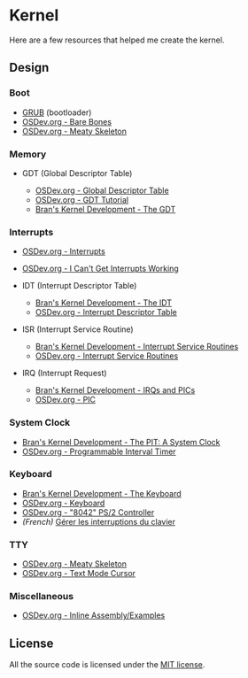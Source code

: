 # Kernel

Here are a few resources that helped me create the kernel.

## Design

### Boot

- [GRUB](https://www.gnu.org/software/grub/) (bootloader)
- [OSDev.org - Bare Bones](http://wiki.osdev.org/Bare_Bones)
- [OSDev.org - Meaty Skeleton](http://wiki.osdev.org/Meaty_Skeleton)

### Memory

- GDT (Global Descriptor Table)

   - [OSDev.org - Global Descriptor Table](http://wiki.osdev.org/Global_Descriptor_Table)
   - [OSDev.org - GDT Tutorial](http://wiki.osdev.org/GDT_Tutorial)
   - [Bran's Kernel Development - The GDT](http://www.osdever.net/bkerndev/Docs/gdt.htm)

### Interrupts

- [OSDev.org - Interrupts](http://wiki.osdev.org/Interrupts)
- [OSDev.org - I Can't Get Interrupts Working](http://wiki.osdev.org/I_Can't_Get_Interrupts_Working)

- IDT (Interrupt Descriptor Table)

   - [Bran's Kernel Development - The IDT](http://www.osdever.net/bkerndev/Docs/idt.htm)
   - [OSDev.org - Interrupt Descriptor Table](http://wiki.osdev.org/Interrupt_Descriptor_Table)

- ISR (Interrupt Service Routine)

   - [Bran's Kernel Development - Interrupt Service Routines](http://www.osdever.net/bkerndev/Docs/isrs.htm)
   - [OSDev.org - Interrupt Service Routines](http://wiki.osdev.org/Interrupt_Service_Routines)

- IRQ (Interrupt Request)

   - [Bran's Kernel Development - IRQs and PICs](http://www.osdever.net/bkerndev/Docs/irqs.htm)
   - [OSDev.org - PIC](http://wiki.osdev.org/PIC)

### System Clock

- [Bran's Kernel Development - The PIT: A System Clock](http://www.osdever.net/bkerndev/Docs/pit.htm)
- [OSDev.org - Programmable Interval Timer](http://wiki.osdev.org/PIT)

### Keyboard

- [Bran's Kernel Development - The Keyboard](http://www.osdever.net/bkerndev/Docs/keyboard.htm)
- [OSDev.org - Keyboard](http://wiki.osdev.org/Keyboard)
- [OSDev.org - "8042" PS/2 Controller](http://wiki.osdev.org/%228042%22_PS/2_Controller)
- *(French)* [Gérer les interruptions du clavier](http://a.michelizza.free.fr/pmwiki.php?n=TutoOS.Kbd)

### TTY

- [OSDev.org - Meaty Skeleton](http://wiki.osdev.org/Meaty_Skeleton)
- [OSDev.org - Text Mode Cursor](http://wiki.osdev.org/Text_Mode_Cursor)

### Miscellaneous

- [OSDev.org - Inline Assembly/Examples](http://wiki.osdev.org/Inline_Assembly/Examples)

## License

All the source code is licensed under the [MIT license](https://opensource.org/licenses/mit-license.php).

